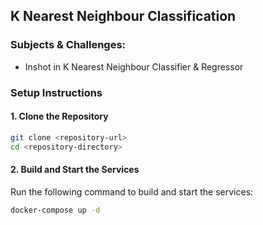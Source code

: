 ## K Nearest Neighbour Classification

### Subjects & Challenges:
- Inshot in K Nearest Neighbour Classifier & Regressor


### Setup Instructions

#### 1. Clone the Repository

```bash
git clone <repository-url>
cd <repository-directory>
```

#### 2. Build and Start the Services

Run the following command to build and start the services:

```bash
docker-compose up -d
```
